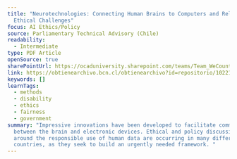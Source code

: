 ```yaml
---
title: "Neurotechnologies: Connecting Human Brains to Computers and Related
  Ethical Challenges"
focus: AI Ethics/Policy
source: Parliamentary Technical Advisory (Chile)
readability:
  - Intermediate
type: PDF Article
openSource: true
sharePointUrl: https://ocaduniversity.sharepoint.com/teams/Team_WeCount/Shared%20Documents/Resources%20and%20Tools/Literature%20(curated)/Neurotechnologies-%20Connecting%20Human%20Brains%20to%20Computers%20and%20Related%20Ethical%20Challenges.pdf
link: https://obtienearchivo.bcn.cl/obtienearchivo?id=repositorio/10221/28289/1/If01_Neurotechnologies_BCN_eng.pdf
keywords: []
learnTags:
  - methods
  - disability
  - ethics
  - fairness
  - government
summary: "Impressive innovations have been developed to facilitate communication
  between the brain and electronic devices. Ethical and policy discussions
  around the responsible use of human data are occurring in many different
  countries, as they seek to build an urgently needed framework. "
---
```

